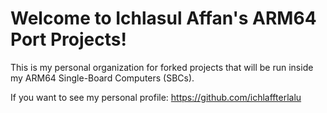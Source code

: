 # Welcome to Ichlasul Affan's ARM64 Port Projects!

This is my personal organization for forked projects that will be run inside my ARM64 Single-Board Computers (SBCs).

If you want to see my personal profile: https://github.com/ichlaffterlalu
